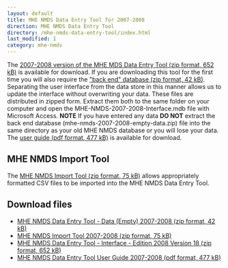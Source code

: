 ```yaml
---
layout: default
title: MHE NMDS Data Entry Tool for 2007-2008
direction: MHE NMDS Data Entry Tool
directory: /mhe-nmds-data-entry-tool/index.html
last_modified: 1
category: mhe-nmds
---
```


The [2007-2008 version of the MHE MDS Data Entry Tool (zip format, 652 kB)][interface-href] is available for download.
If you are downloading this tool for the first time you will also require the ["back end" database (zip format, 42 kB)][emptydata-href]. Separating the user interface from the data store in this manner allows us to update the interface without overwriting your data.
These files are distributed in zipped form. Extract them both to the same folder on your computer and open the MHE-NMDS-2007-2008-Interface.mdb file with Microsoft Access.
**NOTE** If you have entered any data **DO NOT** extract the back end database (mhe-nmds-2007-2008-empty-data.zip) file into the same directory as your old MHE NMDS database or you will lose your data.
The [user guide (pdf format, 477 kB)][userguide-href] is available for download.
## MHE NMDS Import Tool
The [MHE NMDS Import Tool (zip format, 75 kB)][importer-href] allows appropriately formatted CSV files to be imported into the MHE NMDS Data Entry Tool.
## Download files
* [MHE NMDS Data Entry Tool - Data (Empty) 2007-2008 (zip format, 42 kB)][emptydata-href]
* [MHE NMDS Import Tool 2007-2008 (zip format, 75 kB)][importer-href]
* [MHE NMDS Data Entry Tool - Interface - Edition 2008 Version 18 (zip format, 652 kB)][interface-href]
* [MHE NMDS Data Entry Tool User Guide 2007-2008 (pdf format, 477 kB)][userguide-href]

[interface-href]: /site/assets/files/1016/mhe-nmds-2007-2008-interface.zip
[emptydata-href]: /site/assets/files/1016/mhe-nmds-2007-2008-empty-data.zip
[userguide-href]: /site/assets/files/1016/mhe-nmds-2007-2008-de-tool-user-guide.pdf
[importer-href]: /site/assets/files/1016/mhe-nmds-2007-2008-importer.zip
